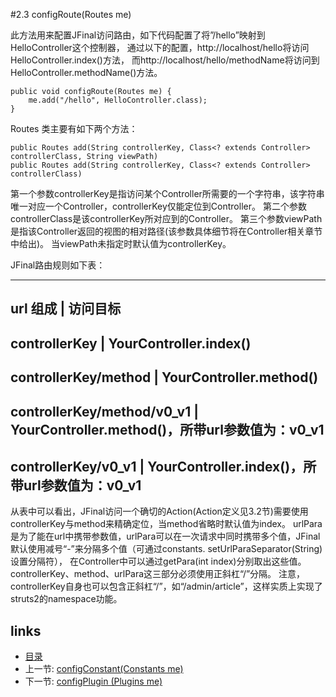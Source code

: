 #2.3 configRoute(Routes me)

此方法用来配置JFinal访问路由，如下代码配置了将”/hello”映射到HelloController这个控制器，
通过以下的配置，http://localhost/hello将访问HelloController.index()方法，
而http://localhost/hello/methodName将访问到HelloController.methodName()方法。

	public void configRoute(Routes me) {
		me.add("/hello", HelloController.class);
	}
	
Routes 类主要有如下两个方法：

	public Routes add(String controllerKey, Class<? extends Controller> controllerClass, String viewPath)
	public Routes add(String controllerKey, Class<? extends Controller> controllerClass)
	
第一个参数controllerKey是指访问某个Controller所需要的一个字符串，该字符串唯一对应一个Controller，controllerKey仅能定位到Controller。
第二个参数controllerClass是该controllerKey所对应到的Controller。
第三个参数viewPath是指该Controller返回的视图的相对路径(该参数具体细节将在Controller相关章节中给出)。
当viewPath未指定时默认值为controllerKey。

JFinal路由规则如下表：


---------------------------------------------------------------------------
url 组成 				   | 访问目标 
---------------------------------------------------------------------------
controllerKey 			   | YourController.index()
---------------------------------------------------------------------------
controllerKey/method       | YourController.method() 
---------------------------------------------------------------------------
controllerKey/method/v0_v1 | YourController.method()，所带url参数值为：v0_v1 
---------------------------------------------------------------------------
controllerKey/v0_v1 	   | YourController.index()，所带url参数值为：v0_v1 
---------------------------------------------------------------------------

从表中可以看出，JFinal访问一个确切的Action(Action定义见3.2节)需要使用controllerKey与method来精确定位，当method省略时默认值为index。
urlPara是为了能在url中携带参数值，urlPara可以在一次请求中同时携带多个值，JFinal默认使用减号“-”来分隔多个值（可通过constants. setUrlParaSeparator(String)设置分隔符），
在Controller中可以通过getPara(int index)分别取出这些值。controllerKey、method、urlPara这三部分必须使用正斜杠“/”分隔。
注意，controllerKey自身也可以包含正斜杠“/”，如“/admin/article”，这样实质上实现了struts2的namespace功能。

## links
   * [目录](<preface.md>)
   * 上一节: [configConstant(Constants me)](<2.2.md>)
   * 下一节: [configPlugin (Plugins me)](<2.4.md>)

